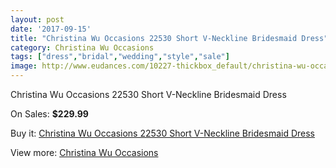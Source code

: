 ```yaml
---
layout: post
date: '2017-09-15'
title: "Christina Wu Occasions 22530 Short V-Neckline Bridesmaid Dress"
category: Christina Wu Occasions
tags: ["dress","bridal","wedding","style","sale"]
image: http://www.eudances.com/10227-thickbox_default/christina-wu-occasions-22530-short-v-neckline-bridesmaid-dress.jpg
---
```

Christina Wu Occasions 22530 Short V-Neckline Bridesmaid Dress

On Sales: **$229.99**
<a href="https://www.eudances.com/en/christina-wu-occasions/3345-christina-wu-occasions-22530-short-v-neckline-bridesmaid-dress.html"><amp-img layout="responsive" width="600" height="600" src="//www.eudances.com/10227-thickbox_default/christina-wu-occasions-22530-short-v-neckline-bridesmaid-dress.jpg" alt="Christina Wu Occasions 22530 Short V-Neckline Bridesmaid Dress 0" /></a>
<a href="https://www.eudances.com/en/christina-wu-occasions/3345-christina-wu-occasions-22530-short-v-neckline-bridesmaid-dress.html"><amp-img layout="responsive" width="600" height="600" src="//www.eudances.com/10231-thickbox_default/christina-wu-occasions-22530-short-v-neckline-bridesmaid-dress.jpg" alt="Christina Wu Occasions 22530 Short V-Neckline Bridesmaid Dress 1" /></a>
<a href="https://www.eudances.com/en/christina-wu-occasions/3345-christina-wu-occasions-22530-short-v-neckline-bridesmaid-dress.html"><amp-img layout="responsive" width="600" height="600" src="//www.eudances.com/10230-thickbox_default/christina-wu-occasions-22530-short-v-neckline-bridesmaid-dress.jpg" alt="Christina Wu Occasions 22530 Short V-Neckline Bridesmaid Dress 2" /></a>
<a href="https://www.eudances.com/en/christina-wu-occasions/3345-christina-wu-occasions-22530-short-v-neckline-bridesmaid-dress.html"><amp-img layout="responsive" width="600" height="600" src="//www.eudances.com/10229-thickbox_default/christina-wu-occasions-22530-short-v-neckline-bridesmaid-dress.jpg" alt="Christina Wu Occasions 22530 Short V-Neckline Bridesmaid Dress 3" /></a>
<a href="https://www.eudances.com/en/christina-wu-occasions/3345-christina-wu-occasions-22530-short-v-neckline-bridesmaid-dress.html"><amp-img layout="responsive" width="600" height="600" src="//www.eudances.com/10228-thickbox_default/christina-wu-occasions-22530-short-v-neckline-bridesmaid-dress.jpg" alt="Christina Wu Occasions 22530 Short V-Neckline Bridesmaid Dress 4" /></a>

Buy it: [Christina Wu Occasions 22530 Short V-Neckline Bridesmaid Dress](https://www.eudances.com/en/christina-wu-occasions/3345-christina-wu-occasions-22530-short-v-neckline-bridesmaid-dress.html "Christina Wu Occasions 22530 Short V-Neckline Bridesmaid Dress")

View more: [Christina Wu Occasions](https://www.eudances.com/en/59-christina-wu-occasions "Christina Wu Occasions")